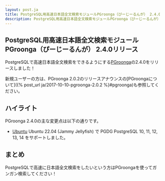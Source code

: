 ```yaml
---
layout: post.ja
title: PostgreSQL用高速日本語全文検索モジュールPGroonga（ぴーじーるんが） 2.4.0リリース
description: PostgreSQL用高速日本語全文検索モジュールPGroonga（ぴーじーるんが） 2.4.0をリリースしました！
---
```


## PostgreSQL用高速日本語全文検索モジュールPGroonga（ぴーじーるんが） 2.4.0リリース

PostgreSQLで高速日本語全文検索をできるようにする[PGroonga](https://pgroonga.github.io/ja/)の2.4.0をリリースしました！

新規ユーザーの方は、PGroonga 2.0.2のリリースアナウンスの[PGroongaについて]({% post_url ja/2017-10-10-pgroonga-2.0.2 %}#pgroonga)も参照してください。

## ハイライト

PGroonga 2.4.0の主な変更点は以下の通りです。

  * [Ubuntu](https://pgroonga.github.io/ja/install/ubuntu.html) Ubuntu 22.04 (Jammy Jellyfish) で PGDG PostgreSQL 10, 11, 12, 13, 14 をサポートしました。

## まとめ

PostgreSQLで高速に日本語全文検索をしたいという方はPGroongaを使ってガンガン検索してください！
